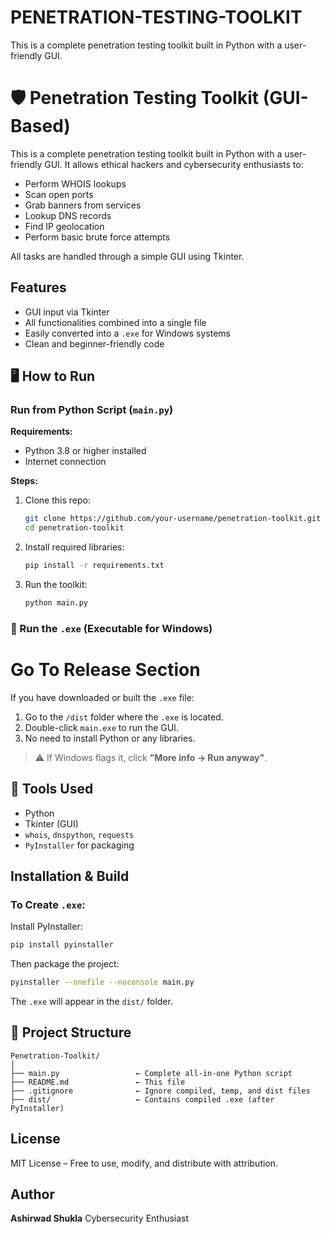 # PENETRATION-TESTING-TOOLKIT
This is a complete penetration testing toolkit built in Python with a user-friendly GUI. 



# 🛡️ Penetration Testing Toolkit (GUI-Based)

This is a complete penetration testing toolkit built in Python with a user-friendly GUI. It allows ethical hackers and cybersecurity enthusiasts to:

- Perform WHOIS lookups
- Scan open ports
- Grab banners from services
- Lookup DNS records
- Find IP geolocation
- Perform basic brute force attempts

All tasks are handled through a simple GUI using Tkinter.


##  Features

* GUI input via Tkinter  
* All functionalities combined into a single file  
* Easily converted into a `.exe` for Windows systems  
* Clean and beginner-friendly code


## 🖥️ How to Run

###  Run from Python Script (`main.py`)

**Requirements:**

- Python 3.8 or higher installed
- Internet connection

**Steps:**

1. Clone this repo:
   ```bash
   git clone https://github.com/your-username/penetration-toolkit.git
   cd penetration-toolkit


2. Install required libraries:

   ```bash
   pip install -r requirements.txt
   ```

3. Run the toolkit:

   ```bash
   python main.py
   ```



### 🧩 Run the `.exe` (Executable for Windows)
# Go To Release Section 
If you have downloaded or built the `.exe` file:

1. Go to the `/dist` folder where the `.exe` is located.
2. Double-click `main.exe` to run the GUI.
3. No need to install Python or any libraries.

> ⚠️ If Windows flags it, click **"More info → Run anyway"**.



## 🧪 Tools Used

* Python
* Tkinter (GUI)
* `whois`, `dnspython`, `requests`
* `PyInstaller` for packaging


##  Installation & Build

### To Create `.exe`:

Install PyInstaller:

```bash
pip install pyinstaller
```

Then package the project:

```bash
pyinstaller --onefile --noconsole main.py
```

The `.exe` will appear in the `dist/` folder.


## 📂 Project Structure

```
Penetration-Toolkit/
│
├── main.py                 ← Complete all-in-one Python script
├── README.md               ← This file
├── .gitignore              ← Ignore compiled, temp, and dist files
├── dist/                   ← Contains compiled .exe (after PyInstaller)
```


## License

MIT License – Free to use, modify, and distribute with attribution.


## Author
**Ashirwad Shukla**
Cybersecurity Enthusiast



